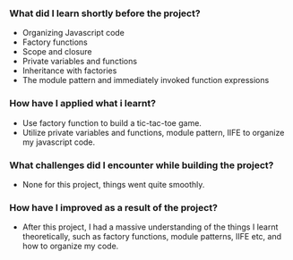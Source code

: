 ### What did I learn shortly before the project?

- Organizing Javascript code
- Factory functions
- Scope and closure
- Private variables and functions
- Inheritance with factories
- The module pattern and immediately invoked function expressions

### How have I applied what i learnt?
- Use factory function to build a tic-tac-toe game.
- Utilize private variables and functions, module pattern, IIFE to organize my javascript code.

### What challenges did I encounter while building the project?
- None for this project, things went quite smoothly.

### How have I improved as a result of the project?
- After this project, I had a massive understanding of the things I learnt theoretically, such as factory functions, module patterns, IIFE etc, and how to organize my code. 

